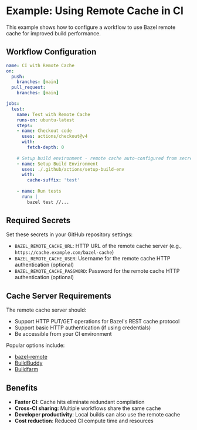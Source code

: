 # Example: Using Remote Cache in CI

This example shows how to configure a workflow to use Bazel remote cache for improved build performance.

## Workflow Configuration

```yaml
name: CI with Remote Cache
on:
  push:
    branches: [main]
  pull_request:
    branches: [main]

jobs:
  test:
    name: Test with Remote Cache
    runs-on: ubuntu-latest
    steps:
    - name: Checkout code
      uses: actions/checkout@v4
      with:
        fetch-depth: 0
        
    # Setup build environment - remote cache auto-configured from secrets
    - name: Setup Build Environment
      uses: ./.github/actions/setup-build-env
      with:
        cache-suffix: 'test'
        
    - name: Run tests
      run: |
        bazel test //...
```

## Required Secrets

Set these secrets in your GitHub repository settings:

- `BAZEL_REMOTE_CACHE_URL`: HTTP URL of the remote cache server (e.g., `https://cache.example.com/bazel-cache`)
- `BAZEL_REMOTE_CACHE_USER`: Username for the remote cache HTTP authentication (optional)
- `BAZEL_REMOTE_CACHE_PASSWORD`: Password for the remote cache HTTP authentication (optional)

## Cache Server Requirements

The remote cache server should:
- Support HTTP PUT/GET operations for Bazel's REST cache protocol
- Support basic HTTP authentication (if using credentials)
- Be accessible from your CI environment

Popular options include:
- [bazel-remote](https://github.com/buchgr/bazel-remote)
- [BuildBuddy](https://www.buildbuddy.io/)
- [Buildfarm](https://github.com/bazelbuild/bazel-buildfarm)

## Benefits

- **Faster CI**: Cache hits eliminate redundant compilation
- **Cross-CI sharing**: Multiple workflows share the same cache
- **Developer productivity**: Local builds can also use the remote cache
- **Cost reduction**: Reduced CI compute time and resources